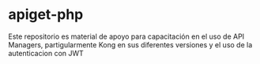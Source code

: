 # apiget-php

Este repositorio es material de apoyo para capacitación en el uso de API Managers, partigularmente Kong en sus diferentes versiones y el uso de la autenticacion con JWT
